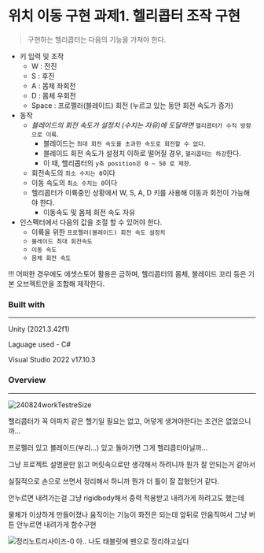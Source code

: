 # 위치 이동 구현 과제1. 헬리콥터 조작 구현



> 구현하는 헬리콥터는 다음의 기능을 가져야 한다.
> 
- 키 입력 및 조작
    - W : 전진
    - S : 후진
    - A : 몸체 좌회전
    - D : 몸체 우회전
    - Space : 프로펠러(블레이드) 회전 (누르고 있는 동안 회전 속도가 증가)
- 동작
    - *블레이드의 회전 속도가 설정치 (수치는 자유)에 도달하면*
    ```헬리콥터가 수직 방향으로 이륙```.
        - 블레이드는 ```최대 회전 속도를 초과한 속도로 회전할 수 없다```.
        - 블레이드 회전 속도가 설정치 이하로 떨어질 경우, ```헬리콥터는 하강```한다.
        - 이 때, 헬리콥터의 ```y축 position은 0 ~ 50 로 제한```.
    - 회전속도의 ```최소 수치는 0```이다
    - 이동 속도의 ```최소 수치는 0```이다
    - 헬리콥터가 이륙중인 상황에서 W, S, A, D 키를 사용해 이동과 회전이 가능해야 한다.
        - 이동속도 및 몸체 회전 속도 자유
- 인스펙터에서 다음의 값을 조절 할 수 있어야 한다.
    - 이륙을 위한 ```프로펠러(블레이드) 회전 속도 설정치```
    - ```블레이드 최대 회전속도```
    - ```이동 속도```
    - ```몸체 회전 속도```

!!! 어떠한 경우에도 에셋스토어 활용은 금하며, 헬리콥터의 몸체, 블레이드 꼬리 등은 기본 오브젝트만을 조합해 제작한다.



### Built with

---

Unity (2021.3.42f1)

Laguage used - C#

Visual Studio 2022 v17.10.3



### Overview
---
![240824workTestreSize](https://github.com/user-attachments/assets/2c04fffb-a6fc-4ea5-a683-f55d818eddc5)

헬리콥터가 꼭 아파치 같은 헬기일 필요는 없고, 어덯게 생겨야한다는 조건은 없었으니까...

프로펠러 있고 블레이드(부리...) 있고 돌아가면 그게 헬리콥터아닐까...



그냥 프로젝트 설명문만 읽고 머릿속으로만 생각해서 하려니까 뭔가 잘 안되는거 같아서 

실질적으로 손으로 쓰면서 정리해서 하니까 뭔가 더 틀이 잘 잡혔던거 같다.

안누르면 내려가는걸 그냥 rigidbody해서 중력 적용받고 내려가게 하려고도 했는데 

물체가 이상하게 만들어졌나 움직이는 기능이 화전은 되는데 앞뒤로 안움직여서 그냥 버튼 안누르면 내려가게 함수구현

![정리노트리사이즈-0](https://github.com/user-attachments/assets/3dc2f6bf-b35f-4e4a-8dd3-b678ad36f1fd)
아.. 나도 태블릿에 펜으로 정리하고싶다
